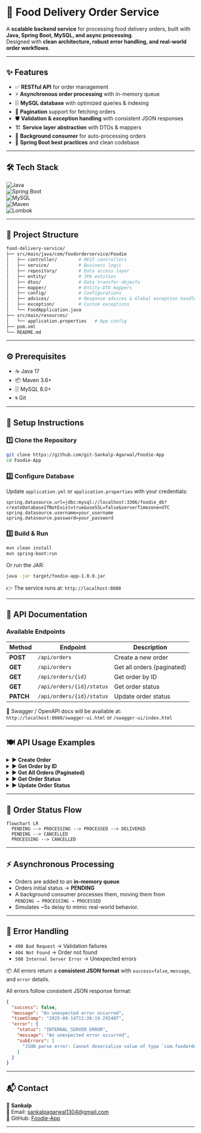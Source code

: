 # 🍔 Food Delivery Order Service

A **scalable backend service** for processing food delivery orders, built with **Java, Spring Boot, MySQL, and async processing**.  
Designed with **clean architecture, robust error handling, and real-world order workflows**.

---

## ✨ Features

- ✅ **RESTful API** for order management
- ⚡ **Asynchronous order processing** with in-memory queue
- 🗄️ **MySQL database** with optimized queries & indexing
- 📑 **Pagination** support for fetching orders
- 🛡️ **Validation & exception handling** with consistent JSON responses
- 🏗️ **Service layer abstraction** with DTOs & mappers
- 🔄 **Background consumer** for auto-processing orders
- 🧹 **Spring Boot best practices** and clean codebase

---

## 🛠️ Tech Stack

![Java](https://img.shields.io/badge/Java-17-red?logo=java)  
![Spring Boot](https://img.shields.io/badge/Spring%20Boot-3.2.0-green?logo=springboot)  
![MySQL](https://img.shields.io/badge/MySQL-8.0-blue?logo=mysql)  
![Maven](https://img.shields.io/badge/Maven-3.6+-C71A36?logo=apachemaven)  
![Lombok](https://img.shields.io/badge/Lombok-enabled-yellow)

---

## 📂 Project Structure
```bash
food-delivery-service/
├── src/main/java/com/foodorderservice/Foodie
│   ├── controller/        # REST controllers
│   ├── service/           # Business logic
│   ├── repository/        # Data access layer
│   ├── entity/            # JPA entities
│   ├── dtos/              # Data transfer objects
│   ├── mapper/            # Entity-DTO mappers
│   ├── config/            # Configurations
│   ├── advices/           # Response advices & Global exception handler
│   ├── exception/         # Custom exceptions
│   └── FoodApplication.java
├── src/main/resources/
│   └── application.properties   # App config
├── pom.xml
└── README.md
```

---

## ⚙️ Prerequisites

- ☕ Java 17
- 📦 Maven 3.6+
- 🗄️ MySQL 8.0+
- 🌀 Git

---

## 🚀 Setup Instructions

### 1️⃣ Clone the Repository
```bash
git clone https://github.com/git-Sankalp-Agarwal/Foodie-App
cd Foodie-App
```

### 2️⃣ Configure Database
Update `application.yml` or `application.properties` with your credentials:
```properties
spring.datasource.url=jdbc:mysql://localhost:3306/foodie_db?createDatabaseIfNotExist=true&useSSL=false&serverTimezone=UTC
spring.datasource.username=your_username
spring.datasource.password=your_password
```

### 3️⃣ Build & Run
```bash
mvn clean install
mvn spring-boot:run
```

Or run the JAR:
```bash
java -jar target/foodie-app-1.0.0.jar
```

👉 The service runs at: `http://localhost:8080`

---

## 📖 API Documentation

### Available Endpoints
| Method | Endpoint                  | Description             |
|--------|---------------------------|-------------------------|
| **POST**   | `/api/orders`             | Create a new order      |
| **GET**    | `/api/orders`             | Get all orders (paginated) |
| **GET**    | `/api/orders/{id}`        | Get order by ID         |
| **GET**    | `/api/orders/{id}/status` | Get order status        |
| **PATCH**  | `/api/orders/{id}/status` | Update order status     |

📌 Swagger / OpenAPI docs will be available at:  
`http://localhost:8080/swagger-ui.html` or `/swagger-ui/index.html`

---

## 🍽️ API Usage Examples

<details>
<summary><b>▶️ Create Order</b></summary>

**POST** `http://localhost:8080/api/orders`

**Request JSON:**
```json
{
  "customerName": "Alice Johnson",
  "items": [
    {
      "itemName": "Burger",
      "quantity": 2,
      "price": 8.99
    },
    {
      "itemName": "Fries",
      "quantity": 1,
      "price": 3.99
    },
    {
      "itemName": "Coke",
      "quantity": 2,
      "price": 2.50
    }
  ],
  "totalAmount": 26.97
}

✅ **Successful response (201 Created)**
```json
{
  "success": true,
  "message": "Order created successfully",
  "timeStamp": "2025-09-14T11:17:33.3697473",
  "data": {
    "id": 4,
    "customerName": "Alice Johnson",
    "totalAmount": 26.97,
    "status": "PENDING",
    "orderTime": "2025-09-14T11:17:33.215756",
    "processedTime": null,
    "items": [
      {
        "itemName": "Burger",
        "quantity": 2,
        "price": 8.99
      },
      {
        "itemName": "Fries",
        "quantity": 1,
        "price": 3.99
      },
      {
        "itemName": "Coke",
        "quantity": 2,
        "price": 2.50
      }
    ]
  }
}
```

❌ **Validation error (400 Bad Request)**
```json
{
  "success": false,
  "message": "Invalid order state",
  "timeStamp": "2025-09-14T11:15:15.2112686",
  "error": {
    "status": "BAD_REQUEST",
    "message": "Invalid order state",
    "subErrors": [
      "Total amount does not match sum of items"
    ]
  }
}
```
</details>

<details>
<summary><b>▶️ Get Order by ID</b></summary>

**GET** `/api/orders/1`

✅ **Success (200)**
```json
{
  "success": true,
  "message": "Order retrieved successfully",
  "timeStamp": "2025-09-14T11:18:10.4862606",
  "data": {
    "id": 3,
    "customerName": "Bob Johnson",
    "totalAmount": 42.00,
    "status": "DELIVERED",
    "orderTime": "2025-09-14T14:47:00",
    "processedTime": null,
    "items": [
      {
        "itemName": "Pasta",
        "quantity": 2,
        "price": 12.99
      },
      {
        "itemName": "Garlic Bread",
        "quantity": 1,
        "price": 4.99
      },
      {
        "itemName": "Ice Cream",
        "quantity": 2,
        "price": 5.50
      }
    ]
  }
}
```
</details>

<details>
<summary><b>▶️ Get All Orders (Paginated)</b></summary>

**GET** `http://localhost:8080/api/orders?page=0&size=10&sortBy=orderTime&sortDirection=DESC`

✅ **Response (200)**
```json
{
  "success": true,
  "message": "Orders retrieved successfully",
  "timeStamp": "2025-09-14T11:18:38.9136543",
  "data": {
    "content": [
      {
        "id": 1,
        "customerName": "John Doe",
        "totalAmount": 25.99,
        "status": "PENDING",
        "orderTime": "2025-09-14T16:47:00",
        "processedTime": null,
        "items": [
          {
            "itemName": "Burger",
            "quantity": 2,
            "price": 8.99
          },
          {
            "itemName": "Fries",
            "quantity": 1,
            "price": 3.99
          },
          {
            "itemName": "Coke",
            "quantity": 2,
            "price": 2.50
          }
        ]
      },
      {
        "id": 2,
        "customerName": "Jane Smith",
        "totalAmount": 35.50,
        "status": "PROCESSED",
        "orderTime": "2025-09-14T15:47:00",
        "processedTime": null,
        "items": [
          {
            "itemName": "Pizza",
            "quantity": 1,
            "price": 15.99
          },
          {
            "itemName": "Salad",
            "quantity": 1,
            "price": 7.99
          },
          {
            "itemName": "Juice",
            "quantity": 2,
            "price": 3.50
          }
        ]
      },
      {
        "id": 3,
        "customerName": "Bob Johnson",
        "totalAmount": 42.00,
        "status": "DELIVERED",
        "orderTime": "2025-09-14T14:47:00",
        "processedTime": null,
        "items": [
          {
            "itemName": "Pasta",
            "quantity": 2,
            "price": 12.99
          },
          {
            "itemName": "Garlic Bread",
            "quantity": 1,
            "price": 4.99
          },
          {
            "itemName": "Ice Cream",
            "quantity": 2,
            "price": 5.50
          }
        ]
      },
      {
        "id": 4,
        "customerName": "Alice Johnson",
        "totalAmount": 26.97,
        "status": "PROCESSED",
        "orderTime": "2025-09-14T11:17:33",
        "processedTime": "2025-09-14T11:17:35",
        "items": [
          {
            "itemName": "Burger",
            "quantity": 2,
            "price": 8.99
          },
          {
            "itemName": "Fries",
            "quantity": 1,
            "price": 3.99
          },
          {
            "itemName": "Coke",
            "quantity": 2,
            "price": 2.50
          }
        ]
      }
    ],
    "pageNumber": 0,
    "pageSize": 10,
    "totalElements": 4,
    "totalPages": 1,
    "first": true,
    "last": true
  }
}
```
</details>

<details>
<summary><b>▶️ Get Order Status</b></summary>

**GET** `http://localhost:8080/api/orders/1/status`
✅ **Response (200)**
```json
{
  "success": true,
  "message": "Order status retrieved successfully",
  "timeStamp": "2025-09-14T14:17:54.09427",
  "data": {
    "orderId": 1,
    "status": "PROCESSED",
    "orderTime": "2025-09-14T13:27:08",
    "processedTime": "2025-09-14T13:27:13"
  }
}
```
</details>


<details>
<summary><b>▶️ Update Order Status</b></summary>

**PATCH** `http://localhost:8080/api/orders/1/status`
```json
{ "status": "CANCELLED" }
```
✅ **Response (200)**
```json
{
  "success": true,
  "message": "Order status updated successfully",
  "timeStamp": "2025-09-14T11:25:35.3492948",
  "data": {
    "id": 10,
    "customerName": "Ravi Johnson",
    "totalAmount": 26.97,
    "status": "CANCELLED",
    "orderTime": "2025-09-14T11:25:30",
    "processedTime": null,
    "items": [
      {
        "itemName": "Pizze",
        "quantity": 2,
        "price": 8.99
      },
      {
        "itemName": "Roll",
        "quantity": 1,
        "price": 3.99
      },
      {
        "itemName": "Sprite",
        "quantity": 2,
        "price": 2.50
      }
    ]
  }
}
```
</details>

---

## 🔄 Order Status Flow

```mermaid
flowchart LR
  PENDING --> PROCESSING --> PROCESSED --> DELIVERED
  PENDING --> CANCELLED
  PROCESSING --> CANCELLED
```

---

## ⚡ Asynchronous Processing

- Orders are added to an **in-memory queue**
- Orders initial status → **PENDING**
- A background consumer processes them, moving them from  
  `PENDING → PROCESSING → PROCESSED`
- Simulates ~5s delay to mimic real-world behavior.

---

## 🚨 Error Handling

- `400 Bad Request` → Validation failures
- `404 Not Found` → Order not found
- `500 Internal Server Error` → Unexpected errors

📦 All errors return a **consistent JSON format** with `success=false`, `message`, and `error` details.

All errors follow consistent JSON response format:
```json
{
  "success": false,
  "message": "An unexpected error occurred",
  "timeStamp": "2025-09-14T11:26:19.292407",
  "error": {
    "status": "INTERNAL_SERVER_ERROR",
    "message": "An unexpected error occurred",
    "subErrors": [
      "JSON parse error: Cannot deserialize value of type `com.foodorderservice.Foodie.entity.enums.OrderStatus` from String \"CANCsELLED\": not one of the values accepted for Enum class: [CANCELLED, PROCESSING, DELIVERED, PROCESSED, PENDING]"
    ]
  }
}
```
---

## 📬 Contact

👤 **Sankalp**  
📧 Email: [sankalpagarwal1304@gmail.com](mailto:sankalpagarwal1304@gmail.com)  
🔗 GitHub: [Foodie-App](https://github.com/git-Sankalp-Agarwal/Foodie-App)  

---
